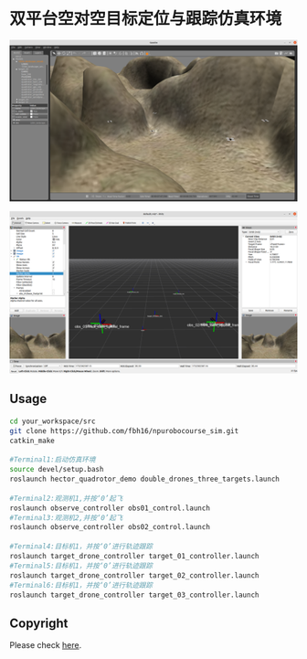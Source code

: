 # 双平台空对空目标定位与跟踪仿真环境

![gazebo_sideview](/gazebo_sideview.png)

![simulation_rviz](/simulation_rviz.png)

## Usage

```bash
cd your_workspace/src
git clone https://github.com/fbh16/npurobocourse_sim.git
catkin_make

#Terminal1:启动仿真环境
source devel/setup.bash
roslaunch hector_quadrotor_demo double_drones_three_targets.launch

#Terminal2:观测机1,并按‘0’起飞
roslaunch observe_controller obs01_control.launch
#Terminal3:观测机2,并按‘0’起飞
roslaunch observe_controller obs02_control.launch

#Terminal4:目标机1，并按‘0’进行轨迹跟踪
roslaunch target_drone_controller target_01_controller.launch
#Terminal5:目标机1，并按‘0’进行轨迹跟踪
roslaunch target_drone_controller target_02_controller.launch
#Terminal6:目标机1，并按‘0’进行轨迹跟踪
roslaunch target_drone_controller target_03_controller.launch
```



## Copyright

Please check [here](LICENSE.txt).
